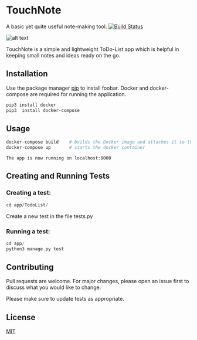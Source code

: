 # TouchNote
A basic yet quite useful note-making tool.
[![Build Status](https://travis-ci.com/akshathkaushal/TouchNote.svg?branch=master)](https://travis-ci.com/akshathkaushal/TouchNote)

![alt text](https://cdn.icon-icons.com/icons2/1494/PNG/512/touch_102928.png)

TouchNote is a simple and lightweight ToDo-List app which is helpful in keeping small notes and ideas ready on the go.

## Installation

Use the package manager [pip](https://pip.pypa.io/en/stable/) to install foobar.
Docker and docker-compose are required for running the application.

```bash
pip3 install docker
pip3  install docker-compose
```

## Usage

```python
docker-compose build    # builds the Docker image and attaches it to the container
docker-compose up       # starts the docker container
```
    The app is now running on localhost:8000

## Creating and Running Tests
### Creating a test:
```python
cd app/TodoList/
```
Create a new test in the file tests.py

### Running a test:
```python
cd app/
python3 manage.py test
```

## Contributing
Pull requests are welcome. For major changes, please open an issue first to discuss what you would like to change. 

Please make sure to update tests as appropriate.

## License
[MIT](https://choosealicense.com/licenses/mit/)
